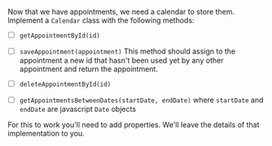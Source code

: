 Now that we have appointments, we need a calendar to store them.
Implement a `Calendar` class with the following methods:
 * [ ] `getAppointmentById(id)`
 * [ ] `saveAppointment(appointment)` This method should assign to the appointment a new id that hasn't been used yet by any other appointment and return the appointment.
 * [ ] `deleteAppointmentById(id)`
 * [ ] `getAppointmentsBetweenDates(startDate, endDate)` where `startDate` and `endDate` are javascript `Date` objects







For this to work you'll need to add properties. We'll leave the details of that implementation to you.